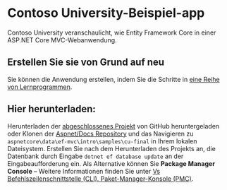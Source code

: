 # <a name="contoso-university-sample-app"></a>Contoso University-Beispiel-app

Contoso University veranschaulicht, wie Entity Framework Core in einer ASP.NET Core MVC-Webanwendung.

## <a name="build-it-from-scratch"></a>Erstellen Sie sie von Grund auf neu

Sie können die Anwendung erstellen, indem Sie die Schritte in [eine Reihe von Lernprogrammen](https://docs.microsoft.com/aspnet/core/data/ef-mvc/intro).

## <a name="download-it"></a>Hier herunterladen:

Herunterladen der [abgeschlossenes Projekt](https://github.com/aspnet/Docs/tree/master/aspnetcore/data/ef-mvc/intro/samples/cu-final) von GitHub heruntergeladen oder Klonen der [Aspnet/Docs Repository](https://github.com/aspnet/Docs) und das Navigieren zu `aspnetcore\data\ef-mvc\intro\samples\cu-final` in Ihrem lokalen Dateisystem.  Erstellen Sie nach dem Herunterladen des Projekts an, die Datenbank durch Eingabe `dotnet ef database update` an der Eingabeaufforderung ein. Als Alternative können Sie **Package Manager Console** – Weitere Informationen finden Sie unter [Vs Befehlszeilenschnittstelle (CLI). Paket-Manager-Konsole (PMC)](https://docs.microsoft.com/aspnet/core/data/ef-mvc/migrations#command-line-interface-cli-vs-package-manager-console-pmc).
